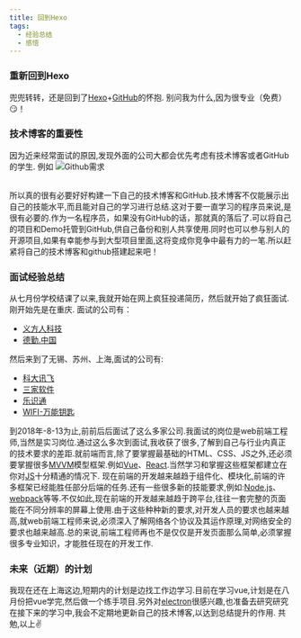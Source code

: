 ```yaml
---
title: 回到Hexo
tags:
  - 经验总结
  - 感悟
---
```


### 重新回到Hexo
  兜兜转转，还是回到了[Hexo](https://hexo.io/zh-cn/)+[GitHub](https://github.com/)的怀抱.
  别问我为什么,因为很专业（免费）😏！
### 技术博客的重要性
  因为近来经常面试的原因,发现外面的公司大都会优先考虑有技术博客或者GitHub的学生.
  例如
  ![Github需求](http://wx1.sinaimg.cn/large/89296167gy1fu5ngjns3lj21kw0pewk7.jpg "GitHub需求")
  <!-- more -->
  <br>
  所以真的很有必要好好构建一下自己的技术博客和GitHub.技术博客不仅能展示出自己的技能水平,而且能对自己的学习进行总结.这对于要一直学习的程序员来说,是很有必要的.作为一名程序员，如果没有GitHub的话，那就真的落后了.可以将自己的项目和Demo托管到GitHub,供自己备份和别人共享使用.同时也可以参与别人的开源项目,如果有幸能参与到大型项目里面,这将变成你竞争中最有力的一笔.所以赶紧将自己的技术博客和github搭建起来吧！

### 面试经验总结
   从七月份学校结课了以来,我就开始在网上疯狂投递简历，然后就开始了疯狂面试.刚开始先是在重庆.
   面试的公司有：   

   - [义方人科技](http://www.11467.com/qiye/61757036.htm)
   - [德勤.中国](https://www2.deloitte.com/cn/zh.html)  


  然后来到了无锡、苏州、上海,面试的公司有:
   - [科大讯飞](http://www.iflytek.com/)
   - [三家软件](http://www.sanjia-soft.com/)
   - [乐识通](http://www.wxleshitong.com/)
   - [WIFI-万能钥匙](https://www.wifi.com/)     


  到2018年-8-13为止,前前后后面试了这么多家公司.我面试的岗位是web前端工程师,当然是实习岗位.通过这么多次到面试,我收获了很多,了解到自己与行业内真正的技术要求的差距.就前端而言,除了要掌握最基础的HTML、CSS、JS之外,还必须要掌握很多[MVVM](https://baike.baidu.com/item/MVVM/96310)模型框架.例如[Vue](https://cn.vuejs.org/v2/guide/)、[React](http://react-china.org/).当然学习和掌握这些框架都建立在你对[JS](http://www.w3school.com.cn/js/)十分精通的情况下. 现在前端的开发越来越趋于组件化、模块化,前端的许多框架已经能胜任部分后端的任务.还有一些很多新的技能要求,例如:[Node.js](https://nodejs.org/en/)、[webpack](http://webpack.github.io/)等等.不仅如此,现在前端的开发越来越趋于跨平台,往往一套完整的页面能在不同分辨率的屏幕上使用.由于这些种种新的要求,对开发人员的要求也越来越高,就web前端工程师来说,必须深入了解网络各个协议及其运作原理,对网络安全的要求也越来越高.总的来说,前端工程师再也不是仅仅是开发页面那么简单,必须掌握很多专业知识，才能胜任现在的开发工作.

### 未来（近期）的计划
 我现在还在上海这边,短期内的计划是边找工作边学习.目前在学习vue,计划是在八月份把vue学完,然后做一个练手项目.另外对[electron](https://electronjs.org/)很感兴趣,也准备去研究研究在接下来的学习中,我会不定期地更新自己的技术博客,以达到总结提升的作用.
 共勉,以上✌️
